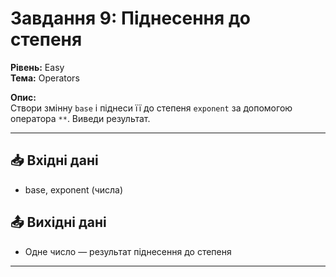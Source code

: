 # Завдання 9: Піднесення до степеня

**Рівень:** Easy  
**Тема:** Operators  

**Опис:**  
Створи змінну `base` і піднеси її до степеня `exponent` за допомогою оператора `**`. Виведи результат.

---

## 📥 Вхідні дані
- base, exponent (числа)

## 📤 Вихідні дані
- Одне число — результат піднесення до степеня

---